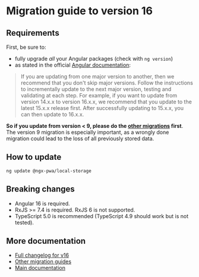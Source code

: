 # Migration guide to version 16

## Requirements

First, be sure to:
- fully upgrade *all* your Angular packages (check with `ng version`)
- as stated in the official [Angular documentation](https://angular.io/guide/releases):

> If you are updating from one major version to another, then we recommend that you don't skip major versions. Follow the instructions to incrementally update to the next major version, testing and validating at each step. For example, if you want to update from version 14.x.x to version 16.x.x, we recommend that you update to the latest 15.x.x release first. After successfully updating to 15.x.x, you can then update to 16.x.x.

**So if you update from version < 9, please do the [other migrations](../MIGRATION.md) first**.
The version 9 migration is especially important, as a wrongly done migration could lead to
the loss of all previously stored data.

## How to update

```
ng update @ngx-pwa/local-storage
```

## Breaking changes

- Angular 16 is required.
- RxJS >= 7.4 is required. RxJS 6 is not supported.
- TypeScript 5.0 is recommended (TypeScript 4.9 should work but is not tested).

## More documentation

- [Full changelog for v16](../CHANGELOG.md)
- [Other migration guides](../MIGRATION.md)
- [Main documentation](../README.md)

